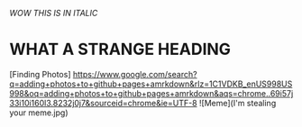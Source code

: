_WOW THIS IS IN ITALIC_
# WHAT A STRANGE HEADING 
[Finding Photos] https://www.google.com/search?q=adding+photos+to+github+pages+amrkdown&rlz=1C1VDKB_enUS998US998&oq=adding+photos+to+github+pages+amrkdown&aqs=chrome..69i57j33i10i160l3.8232j0j7&sourceid=chrome&ie=UTF-8 
![Meme](I'm stealing your meme.jpg)
